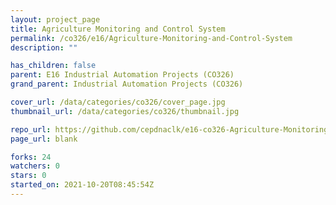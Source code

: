 ```yaml
---
layout: project_page
title: Agriculture Monitoring and Control System
permalink: /co326/e16/Agriculture-Monitoring-and-Control-System
description: ""

has_children: false
parent: E16 Industrial Automation Projects (CO326)
grand_parent: Industrial Automation Projects (CO326)

cover_url: /data/categories/co326/cover_page.jpg
thumbnail_url: /data/categories/co326/thumbnail.jpg

repo_url: https://github.com/cepdnaclk/e16-co326-Agriculture-Monitoring-and-Control-System
page_url: blank

forks: 24
watchers: 0
stars: 0
started_on: 2021-10-20T08:45:54Z
---
```



